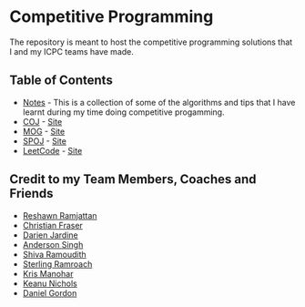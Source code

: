 # Competitive Programming

The repository is meant to host the competitive programming solutions that I and my ICPC teams have made.

## Table of Contents
- [Notes](/Notes) - This is a collection of some of the algorithms and tips that I have learnt during my time doing competitive progamming.
- [COJ](/COJ) - [Site](http://coj.uci.cu/index.xhtml)
- [MOG](/MOG) - [Site](http://matcomgrader.com/)
- [SPOJ](/SPOJ) - [Site](https://www.spoj.com/)
- [LeetCode](/LeetCode) - [Site](https://leetcode.com/)

## Credit to my Team Members, Coaches and Friends
- [Reshawn Ramjattan](https://github.com/reshawn)
- [Christian Fraser](https://github.com/cfraser463)
- [Darien Jardine](https://github.com/Darien117)
- [Anderson Singh](https://github.com/AndersonSingh)
- [Shiva Ramoudith](https://github.com/shiv1994)
- [Sterling Ramroach](https://github.com/Sterls)
- [Kris Manohar](https://github.com/justkrismanohar)
- [Keanu Nichols](https://github.com/kmn5409)
- [Daniel Gordon](https://github.com/Dannie1o1)
